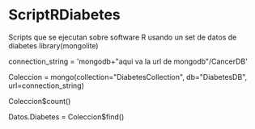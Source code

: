 # ScriptRDiabetes
Scripts que se ejecutan sobre software R usando un set de datos de diabetes
library(mongolite)

connection_string = 'mongodb+"aqui va la url de mongodb"/CancerDB'

Coleccion = mongo(collection="DiabetesCollection", db="DiabetesDB", url=connection_string)

Coleccion$count()

Datos.Diabetes = Coleccion$find()
